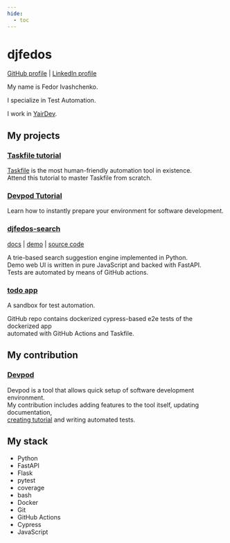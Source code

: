 ```yaml
---
hide:
  - toc
---
```


# djfedos

[GitHub profile](https://github.com/djfedos) | [LinkedIn profile](https://www.linkedin.com/in/djfedos)

My name is Fedor Ivashchenko.

I specialize in Test Automation.

I work in [YairDev](https://yairdar.github.io).

## My projects

### [**Taskfile tutorial**](https://yairdar.github.io/base-tutorials/a-taskfile/)

[Taskfile](https://taskfile.dev) is the most human-friendly automation tool in existence.  
Attend this tutorial to master Taskfile from scratch.

### [**Devpod Tutorial**](https://yairdar.github.io/base-tutorials/b-devpod/devpod-get-env-ready/)

Learn how to instantly prepare your environment for software development.

### [**djfedos-search**](http://yairdar.info:8000)

[docs](https://djfedos.github.io/djfedos-search) |
[demo](http://yairdar.info:8000) | 
[source code](https://github.com/djfedos/djfedos-search)

A trie-based search suggestion engine implemented in Python.  
Demo web UI is written in pure JavaScript and backed with FastAPI.  
Tests are automated by means of GitHub actions.

### [**todo app**](https://github.com/djfedos/flask-based-todo-app)

A sandbox for test automation.

GitHub repo contains dockerized cypress-based e2e tests of the dockerized app  
automated with GitHub Actions and Taskfile.

## My contribution

### [**Devpod**](https://github.com/yairdar/devpod)

Devpod is a tool that allows quick setup of software development environment.  
My contribution includes adding features to the tool itself, updating documentation,  
[creating tutorial](https://yairdar.github.io/base-tutorials/b-devpod/devpod-get-env-ready/)
and writing automated tests.

## My stack

- Python
- FastAPI
- Flask
- pytest
- coverage
- bash
- Docker
- Git
- GitHub Actions
- Cypress
- JavaScript
